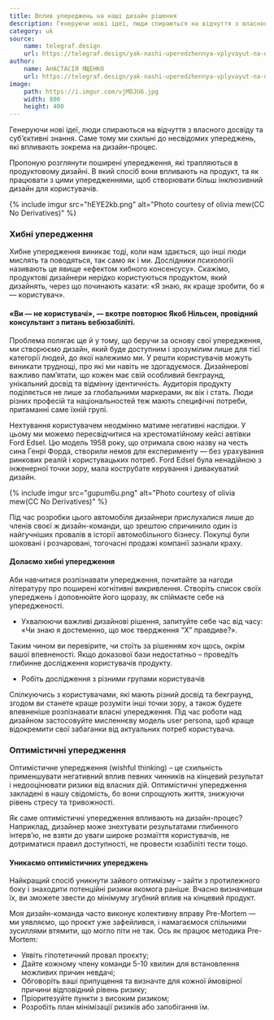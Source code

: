 ```yaml
---
title: Вплив упереджень на наші дизайн рішення
description: Генеруючи нові ідеї, люди спираються на відчуття з власного досвіду та суб’єктивні знання. Саме тому ми схильні до несвідомих упереджень, які впливають зокрема на дизайн-процес.
category: uk
source:
    name: telegraf.design
    url: https://telegraf.design/yak-nashi-uperedzhennya-vplyvayut-na-dyzajn-rishennya/
author:
    name: АНАСТАСІЯ ЯЩЕНКО
    url: https://telegraf.design/yak-nashi-uperedzhennya-vplyvayut-na-dyzajn-rishennya/
image:
    path: https://i.imgur.com/vjMDJU6.jpg
    width: 800
    height: 400
---
```


Генеруючи нові ідеї, люди спираються на відчуття з власного досвіду та суб’єктивні знання. Саме тому ми схильні до несвідомих 
упереджень, які впливають зокрема на дизайн-процес.

Пропоную розглянути поширені упередження, які трапляються в продуктовому дизайні. В який спосіб вони впливають на продукт, 
та як працювати з цими упередженнями, щоб створювати більш інклюзивний дизайн для користувачів.

{% include imgur src="hEYE2kb.png" alt="Photo courtesy of olivia mew(CC No Derivatives)" %}

### Хибні  упередження

Хибне упередження виникає тоді, коли нам здається, що інші люди мислять та поводяться, так само як і ми. 
Дослідники психології називають це явище «ефектом хибного консенсусу». Скажімо, продуктові дизайнери нерідко користуються 
продуктом, який дизайнять, через що починають казати: «Я знаю, як краще зробити, бо я — користувач».

#### «Ви — не користувачі», — вкотре повторює Якоб Нільсен, провідний консультант з питань вебюзабіліті.

Проблема полягає ще й у тому, що беручи за основу свої упередження, ми створюємо дизайн, який буде доступним і зрозумілим 
лише для тієї категорії людей, до якої належимо ми. У решти користувачів можуть виникати труднощі, про які ми навіть не 
здогадуємося. Дизайнерові важливо пам’ятати, що кожен має свій особливий бекграунд, унікальний досвід та відмінну ідентичність. 
Аудиторія продукту поділяється не лише за глобальними маркерами, як вік і стать. Люди різних професій та національностей 
теж мають специфічні потреби, притаманні саме їхній групі.

Нехтування користувачем неодмінно матиме негативні наслідки. У цьому ми можемо пересвідчитися на хрестоматійному кейсі 
автівки Ford Edsel. Цю модель 1958 року, що отримала свою назву на честь сина Генрі Форда, створили немов для експерименту 
— без урахування ринкових реалій і користувацьких потреб. Ford Edsel була ненадійною з інженерної точки зору, мала 
кострубате керування і дивакуватий дизайн.

{% include imgur src="gupum6u.png" alt="Photo courtesy of olivia mew(CC No Derivatives)" %}

Під час розробки цього автомобіля дизайнери прислухалися лише до членів своєї ж дизайн-команди, що зрештою спричинило один 
із найгучніших провалів в історії автомобільного бізнесу. Покупці були шоковані і розчаровані, тогочасні продажі компанії 
зазнали краху.

#### Долаємо хибні упередження

Аби навчитися розпізнавати упередження, почитайте за нагоди літературу про поширені когнітивні викривлення. Створіть список 
своїх упереджень і доповнюйте його щоразу, як спіймаєте себе на упередженості.

- Ухвалюючи важливі дизайнові рішення, запитуйте себе час від часу: «Чи знаю я достеменно, що моє твердження “Х” правдиве?». 

Таким чином ви перевірите, чи стоїть за рішенням хоч щось, окрім вашої впевненості. Якщо доказової бази недостатньо – 
проведіть глибинне дослідження користувачів продукту.

- Робіть дослідження з різними групами користувачів

Спілкуючись з користувачами, які мають різний досвід та бекграунд, згодом ви станете краще розуміти інші точки зору, а 
також будете впевненіше розпізнавати власні упередження. Під час роботи над дизайном застосовуйте мисленнєву модель user persona, 
щоб краще відокремити свої забаганки від актуальних потреб користувача.

### Оптимістичні упередження

Оптимістичне упередження (wishful thinking) – це схильність применшувати негативний вплив певних чинників на кінцевий результат 
і недооцінювати ризики від власних дій. Оптимістичні упередження закладені в нашу свідомість, бо вони спрощують життя, 
знижуючи рівень стресу та тривожності.

Як саме оптимістичні упередження впливають на дизайн-процес? Наприклад, дизайнер може знехтувати результатами глибинного 
інтерв’ю, не взяти до уваги широке розмаїття користувачів, не дотриматися правил доступності, не провести юзабіліті тести тощо.

#### Уникаємо оптимістичних упереджень

Найкращий спосіб уникнути зайвого оптимізму – зайти з протилежного боку і знаходити потенційні ризики якомога раніше. 
Вчасно визначивши їх, ви зможете звести до мінімуму згубний вплив на кінцевий продукт.

Моя дизайн-команда часто виконує колективну вправу Pre-Mortem — ми уявляємо, що проєкт уже зафейлився, і намагаємося спільними 
зусиллями втямити, що могло піти не так. Ось як працює методика Pre-Mortem:

- Уявіть гіпотетичний провал проєкту;
- Дайте кожному члену команди 5-10 хвилин для встановлення можливих причин невдачі;
- Обговоріть ваші припущення та визначте для кожної ймовірної причини відповідний рівень ризику;
- Пріоритезуйте пункти з високим ризиком;
- Розробіть план мінімізації ризиків або запобігання їм.







